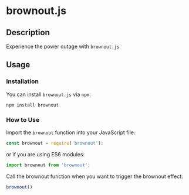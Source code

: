 # brownout.js

## Description

Experience the power outage with `brownout.js`

## Usage

### Installation

You can install `brownout.js` via `npm`:

```shell
npm install brownout
```

### How to Use

Import the `brownout` function into your JavaScript file:

```javascript
const brownout = require('brownout');
```

or if you are using ES6 modules:

```javascript
import brownout from 'brownout';
```

Call the brownout function when you want to trigger the brownout effect:
```javascript
brownout()
```
